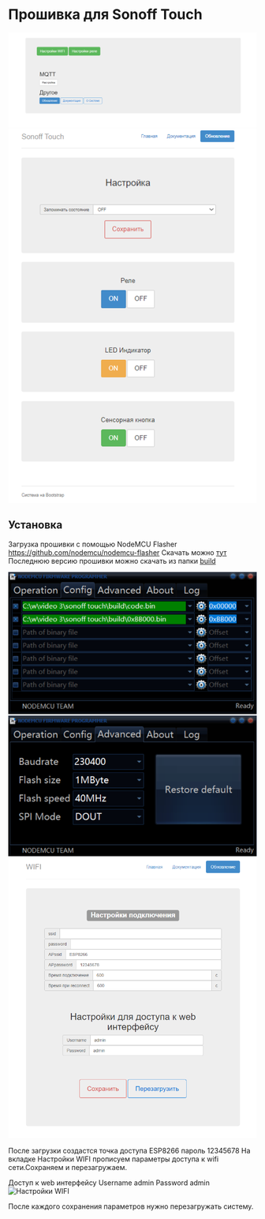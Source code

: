 # Прошивка для Sonoff Touch


![1](https://raw.githubusercontent.com/yuri-afanasiev/sonoff-touch/master/doc/1.png)
![2](https://raw.githubusercontent.com/yuri-afanasiev/sonoff-touch/master/doc/3.png)
 

 
## Установка
Загрузка прошивки с помощью NodeMCU Flasher  https://github.com/nodemcu/nodemcu-flasher
Скачать можно [тут](https://github.com/nodemcu/nodemcu-flasher/blob/master/Win32/Release/ESP8266Flasher.exe)
Последнюю версию прошивки можно скачать из папки [build](https://github.com/yuri-afanasiev/sonoff-touch/tree/master/build)

 
 
 ![5](https://raw.githubusercontent.com/yuri-afanasiev/sonoff-touch/master/doc/5.png)
 ![6](https://raw.githubusercontent.com/yuri-afanasiev/sonoff-touch/master/doc/6.png)
 ![2](https://raw.githubusercontent.com/yuri-afanasiev/sonoff-touch/master/doc/2.png)
 
После загрузки создастся точка доступа ESP8266 пароль 12345678 
На вкладке Настройки WIFI прописуем параметры доступа к wifi сети.Сохраняем и перезагружаем.

Доступ к web интерфейсу 
Username admin 
Password admin
![Настройки WIFI]()

После каждого сохранения параметров нужно перезагружать систему.
 
